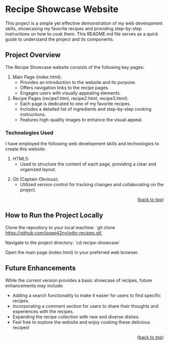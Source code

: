 <!-- TITLE AND DESCRIPTION -->
# Recipe Showcase Website

This project is a simple yet effective demonstration of my web development skills, showcasing my favorite recipes and providing step-by-step instructions on how to cook them. This README.md file serves as a quick guide to understand the project and its components.

## Project Overview

The Recipe Showcase website consists of the following key pages:

1. Main Page (index.html):
    * Provides an introduction to the website and its purpose.
    * Offers navigation links to the recipe pages.
    * Engages users with visually appealing elements.
2. Recipe Pages (recipe1.html, recipe2.html, recipe3.html):
    * Each page is dedicated to one of my favorite recipes.
    * Includes a detailed list of ingredients and step-by-step cooking instructions.
    * Features high-quality images to enhance the visual appeal.

### Technologies Used

I have employed the following web development skills and technologies to create this website:

1. HTML5:
    * Used to structure the content of each page, providing a clear and organized layout.
<!--2. CSS3:
    * Applied for styling and layout enhancements, ensuring a visually pleasing and responsive design.
3. JavaScript:
    * Implemented for interactive elements, such as navigation menus and dynamic content updates.
4. Responsive Design:
    * Ensured that the website is accessible and user-friendly on various devices and screen sizes.-->
2. Git (Captain Obvious):
    * Utilized version control for tracking changes and collaborating on the project.

<p align="right">(<a href="#readme-top">back to top</a>)</p>



<!-- OTHER -->
## How to Run the Project Locally

Clone the repository to your local machine:
´git clone https://github.com/josep42ny/odin-recipes.git´

Navigate to the project directory:
´cd recipe-showcase´

Open the main page (index.html) in your preferred web browser.

## Future Enhancements

While the current version provides a basic showcase of recipes, future enhancements may include:

* Adding a search functionality to make it easier for users to find specific recipes.
* Incorporating a comment section for users to share their thoughts and experiences with the recipes.
* Expanding the recipe collection with new and diverse dishes.
* Feel free to explore the website and enjoy cooking these delicious recipes!

<p align="right">(<a href="#readme-top">back to top</a>)</p>
